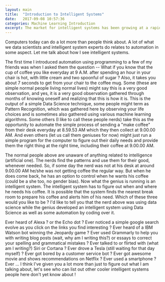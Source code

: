 ```yaml
---
layout: main
title:  "Introduction to Intelligent Systems"
date:   2017-09-08 10:57:36
categories: Machine Learning Introduction
excerpt: The market for intelligent systems has been growing at a rapid pace. Let us try to find out how it is so interesting.
---
```


Computers today can do a lot more than people think about. A lot of what we data scientists and intelligent system experts do relates to automation in some aspect. Let me talk about how I see intelligent systems.

The first time I introduced automation using programming to a few of my friends was when I asked them the question -- What if you know that the cup of coffee you like everyday at 9 A.M. after spending an hour in your chair is hot, with little cream and two spoonful of sugar ? Also, it takes you about 7 seconds to get from your chair to the coffee mug. Some (these are simple normal people living normal lives) might say this is a very good observation, and yes, it is a very good observation gathered through months of knowing oneself and realizing that this is how it is. This is the output of a simple Data Science technique, some people might term as Pattern Recognition, which was gathered here by observing your life choices and is sometimes also gathered using various machine learning algorithms. Some others (I like to call these people nerds) take this as the opportunity to automate the simple process of sending a "make coffee" from their desk everyday at 8.59.53 AM which they then collect at 9.00.00 AM. And even others (let us call them geniuses for now) might just run a simple program for the computer to figure out their daily needs and provide them the right thing at the right time, including their coffee at 9.00.00 AM.

The normal people above are unaware of anything related to intelligence (artificial one). The nerds find the patterns and use them for their good, whenever needed. So, if some day the nerd was not at his desk at around 9.00.00 AM he/she was not getting coffee the regular way. But when he does come back, he has an option to control when he wants his coffee (could be a she too, no gender bias). Now what the genius is running is an intelligent system. The intelligent system has to figure out when and where he needs his coffee. It is possible that the system finds the nearest break room to prepare his coffee and alerts him of his need. Which of these three would you like to be ? I'd like to tell you that the nerd above was using data science while the genius developed an intelligent system using Data Science as well as some automation by coding over it.

Ever heard of Alexa ? or the Echo dot ? Ever noticed a simple google search evolve as you click on the links you find interesting ? Ever heard of a IBM Watson bot winning the Jeopardy game ? Ever used Grammarly to help you with writing blog posts (wait, why am I writing this?) or essays to correct your spelling and grammatical mistakes ? Ever talked to or flirted with (what am I writing?) Siri or Cortana ? Ever drove a Tesla (still waiting for that day myself) ? Ever got bored by a customer service bot ? Ever got awesome movie and shows recommendations on Netflix ? Ever used a smartphone ? Ever ... I think I've given you a lot more than just to figure out what I am talking about, let's see who can list out other cooler intelligent systems people here don't yet know about !